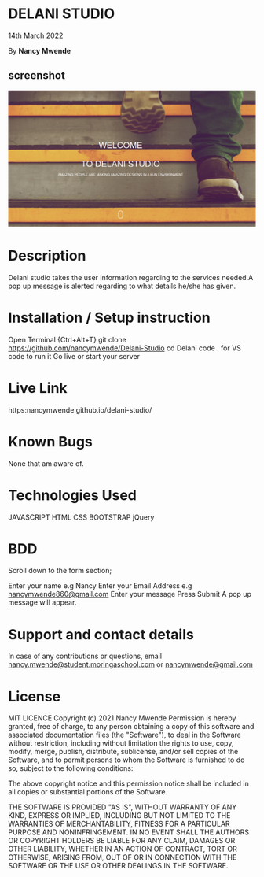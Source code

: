 # DELANI STUDIO
14th March 2022

By **Nancy Mwende**
## screenshot
 <img src="images/studio.png" alt="">

# Description
Delani studio takes the user information regarding to the services needed.A pop up message is alerted regarding to what details he/she has given.

 # Installation / Setup instruction
Open Terminal {Ctrl+Alt+T}
git clone https://github.com/nancymwende/Delani-Studio
cd Delani
code . 
for VS code to run it
Go live or start your server

 # Live Link
https:nancymwende.github.io/delani-studio/

 # Known Bugs
None that am aware of.

# Technologies Used
JAVASCRIPT
HTML
CSS
BOOTSTRAP
jQuery

# BDD
Scroll down to the form section;

Enter your  name e.g Nancy
Enter your Email Address e.g nancymwende860@gmail.com
Enter your message
Press Submit
A pop up message will appear.
# Support and contact details
In case of any contributions or questions, email nancy.mwende@student.moringaschool.com or nancymwende@gmail.com

# License
MIT LICENCE
Copyright (c) 2021 Nancy Mwende Permission is hereby granted, free of charge, to any person obtaining a copy of this software and associated documentation files (the "Software"), to deal in the Software without restriction, including without limitation the rights to use, copy, modify, merge, publish, distribute, sublicense, and/or sell copies of the Software, and to permit persons to whom the Software is furnished to do so, subject to the following conditions:

The above copyright notice and this permission notice shall be included in all copies or substantial portions of the Software.

THE SOFTWARE IS PROVIDED "AS IS", WITHOUT WARRANTY OF ANY KIND, EXPRESS OR IMPLIED, INCLUDING BUT NOT LIMITED TO THE WARRANTIES OF MERCHANTABILITY, FITNESS FOR A PARTICULAR PURPOSE AND NONINFRINGEMENT. IN NO EVENT SHALL THE AUTHORS OR COPYRIGHT HOLDERS BE LIABLE FOR ANY CLAIM, DAMAGES OR OTHER LIABILITY, WHETHER IN AN ACTION OF CONTRACT, TORT OR OTHERWISE, ARISING FROM, OUT OF OR IN CONNECTION WITH THE SOFTWARE OR THE USE OR OTHER DEALINGS IN THE SOFTWARE.